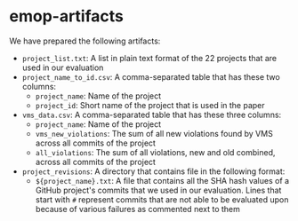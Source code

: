 # emop-artifacts

We have prepared the following artifacts:

* `project_list.txt`: A list in plain text format of the 22 projects that are used in our evaluation
* `project_name_to_id.csv`: A comma-separated table that has these two columns:
  * `project_name`: Name of the project
  * `project_id`: Short name of the project that is used in the paper
* `vms_data.csv`: A comma-separated table that has these three columns:
  * `project_name`: Name of the project
  * `vms_new_violations`: The sum of all new violations found by VMS across all commits of the project
  * `all_violations`: The sum of all violations, new and old combined, across all commits of the project
* `project_revisions`: A directory that contains file in the following format:
  * `${project_name}.txt`: A file that contains all the SHA hash values of a GitHub project's commits that we used in our evaluation. Lines that start with `#` represent commits that are not able to be evaluated upon because of various failures as commented next to them